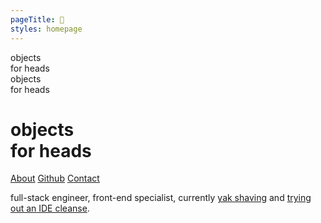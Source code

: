 ```yaml
---
pageTitle: 👋
styles: homepage
---
```

<div class="jumbotron">
    <div class="jumbotron-left">
        <div class="name">
            <div class="name-shadow">objects<br />for heads</div>
            <div class="name-stroke">objects<br />for heads</div>
            <h1 class="name-text">objects<br />for heads</h1>
        </div>
        <nav>
        <a href="/about.html" class="nav-link">About</a>
        <a href="https://github.com/objectsforheads" class="nav-link" target="_blank" rel="noopener">Github</a>
        <a href="/contact.html" class="nav-link">Contact</a>
        </nav>
    </div>
    <div class="jumbotron-right">
        <p>full-stack engineer, front-end specialist, currently <a href="https://github.com/objectsforheads/portfolio-2019" target="_blank" rel="noopener">yak shaving</a> and <a href="https://learntousevim.com/" target="_blank" rel="external">trying out an IDE cleanse</a>.</p>
    </div>
</div>